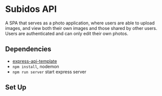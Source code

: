 
# Subidos API
A SPA that serves as a photo application, where users are able to upload images, and view both their own images and those shared by other users.  Users are authenticated and can only edit their own photos.

## Dependencies
* [express-api-template](https://git.generalassemb.ly/ga-wdi-boston/express-api-template)
* `npm install`, nodemon
* `npm run server` start express server

## Set Up
